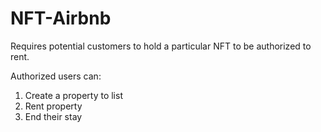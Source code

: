 # NFT-Airbnb

Requires potential customers to hold a particular NFT to be authorized to rent. 

Authorized users can:
1. Create a property to list
2. Rent property
3. End their stay
